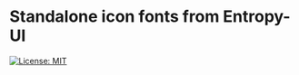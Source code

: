 # Standalone icon fonts from Entropy-UI

[![License: MIT](https://img.shields.io/badge/License-MIT-yellow.svg)](https://opensource.org/licenses/MIT)

